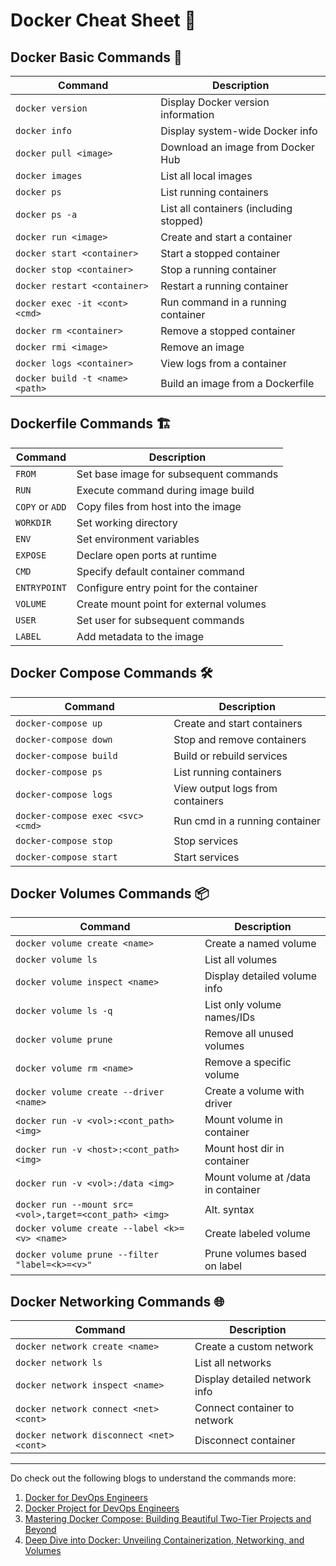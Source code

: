 # Docker Cheat Sheet 🐳

## Docker Basic Commands 🚀

| Command                          | Description                                 |
|----------------------------------|---------------------------------------------|
| `docker version`                 | Display Docker version information          |
| `docker info`                    | Display system-wide Docker info             |
| `docker pull <image>`            | Download an image from Docker Hub           |
| `docker images`                  | List all local images                       |
| `docker ps`                      | List running containers                     |
| `docker ps -a`                   | List all containers (including stopped)     |
| `docker run <image>`             | Create and start a container                |
| `docker start <container>`       | Start a stopped container                   |
| `docker stop <container>`        | Stop a running container                    |
| `docker restart <container>`     | Restart a running container                 |
| `docker exec -it <cont> <cmd>`   | Run command in a running container          |
| `docker rm <container>`          | Remove a stopped container                  |
| `docker rmi <image>`             | Remove an image                            |
| `docker logs <container>`        | View logs from a container                 |
| `docker build -t <name> <path>`  | Build an image from a Dockerfile           |

## Dockerfile Commands 🏗️

| Command                          | Description                                 |
|----------------------------------|---------------------------------------------|
| `FROM`                           | Set base image for subsequent commands     |
| `RUN`                            | Execute command during image build          |
| `COPY` or `ADD`                  | Copy files from host into the image         |
| `WORKDIR`                        | Set working directory                       |
| `ENV`                            | Set environment variables                   |
| `EXPOSE`                         | Declare open ports at runtime               |
| `CMD`                            | Specify default container command           |
| `ENTRYPOINT`                     | Configure entry point for the container    |
| `VOLUME`                         | Create mount point for external volumes    |
| `USER`                           | Set user for subsequent commands            |
| `LABEL`                          | Add metadata to the image                   |

## Docker Compose Commands 🛠️

| Command                          | Description                                 |
|----------------------------------|---------------------------------------------|
| `docker-compose up`              | Create and start containers                |
| `docker-compose down`            | Stop and remove containers                 |
| `docker-compose build`           | Build or rebuild services                  |
| `docker-compose ps`              | List running containers                    |
| `docker-compose logs`            | View output logs from containers           |
| `docker-compose exec <svc> <cmd>`| Run cmd in a running container            |
| `docker-compose stop`            | Stop services                               |
| `docker-compose start`           | Start services                              |

## Docker Volumes Commands 📦

| Command                          | Description                                 |
|----------------------------------|---------------------------------------------|
| `docker volume create <name>`    | Create a named volume                      |
| `docker volume ls`               | List all volumes                           |
| `docker volume inspect <name>`   | Display detailed volume info               |
| `docker volume ls -q`            | List only volume names/IDs                 |
| `docker volume prune`            | Remove all unused volumes                  |
| `docker volume rm <name>`        | Remove a specific volume                   |
| `docker volume create --driver <name>` | Create a volume with driver            |
| `docker run -v <vol>:<cont_path> <img>` | Mount volume in container            |
| `docker run -v <host>:<cont_path> <img>`| Mount host dir in container         |
| `docker run -v <vol>:/data <img>`| Mount volume at /data in container         |
| `docker run --mount src=<vol>,target=<cont_path> <img>`| Alt. syntax |
| `docker volume create --label <k>=<v> <name>`| Create labeled volume               |
| `docker volume prune --filter "label=<k>=<v>"`| Prune volumes based on label    |

## Docker Networking Commands 🌐

| Command                          | Description                                 |
|----------------------------------|---------------------------------------------|
| `docker network create <name>`   | Create a custom network                    |
| `docker network ls`              | List all networks                          |
| `docker network inspect <name>`  | Display detailed network info              |
| `docker network connect <net> <cont>` | Connect container to network           |
| `docker network disconnect <net> <cont>` | Disconnect container                  |

---

Do check out the following blogs to understand the commands more:

1. [Docker for DevOps Engineers](https://keshavbathla.hashnode.dev/docker-for-devops-engineers)
2. [Docker Project for DevOps Engineers](https://keshavbathla.hashnode.dev/docker-project-for-devops-engineers)
3. [Mastering Docker Compose: Building Beautiful Two-Tier Projects and Beyond](https://keshavbathla.hashnode.dev/mastering-docker-compose-building-beautiful-two-tier-projects-and-beyond)
4. [Deep Dive into Docker: Unveiling Containerization, Networking, and Volumes](https://keshavbathla.hashnode.dev/deep-dive-into-docker-unveiling-containerization-networking-and-volumes)
